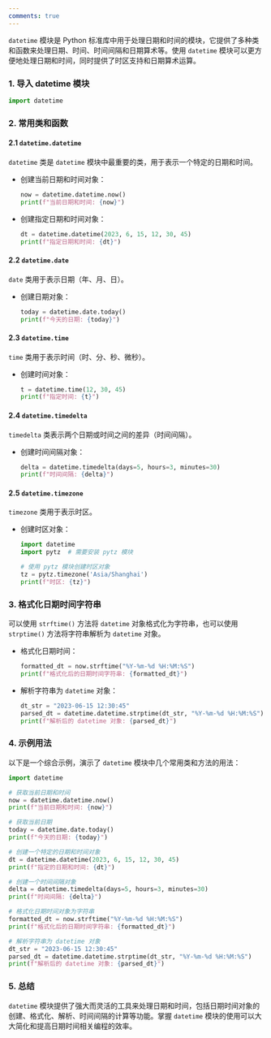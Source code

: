 ```yaml
---
comments: true
---
```


`datetime` 模块是 Python 标准库中用于处理日期和时间的模块，它提供了多种类和函数来处理日期、时间、时间间隔和日期算术等。使用 `datetime` 模块可以更方便地处理日期和时间，同时提供了时区支持和日期算术运算。

### 1. 导入 datetime 模块

```python
import datetime
```

### 2. 常用类和函数

#### 2.1 `datetime.datetime`

`datetime` 类是 `datetime` 模块中最重要的类，用于表示一个特定的日期和时间。

- 创建当前日期和时间对象：

  ```python
  now = datetime.datetime.now()
  print(f"当前日期和时间: {now}")
  ```

- 创建指定日期和时间对象：

  ```python
  dt = datetime.datetime(2023, 6, 15, 12, 30, 45)
  print(f"指定日期和时间: {dt}")
  ```

#### 2.2 `datetime.date`

`date` 类用于表示日期（年、月、日）。

- 创建日期对象：

  ```python
  today = datetime.date.today()
  print(f"今天的日期: {today}")
  ```

#### 2.3 `datetime.time`

`time` 类用于表示时间（时、分、秒、微秒）。

- 创建时间对象：

  ```python
  t = datetime.time(12, 30, 45)
  print(f"指定时间: {t}")
  ```

#### 2.4 `datetime.timedelta`

`timedelta` 类表示两个日期或时间之间的差异（时间间隔）。

- 创建时间间隔对象：

  ```python
  delta = datetime.timedelta(days=5, hours=3, minutes=30)
  print(f"时间间隔: {delta}")
  ```

#### 2.5 `datetime.timezone`

`timezone` 类用于表示时区。

- 创建时区对象：

  ```python
  import datetime
  import pytz  # 需要安装 pytz 模块

  # 使用 pytz 模块创建时区对象
  tz = pytz.timezone('Asia/Shanghai')
  print(f"时区: {tz}")
  ```

### 3. 格式化日期时间字符串

可以使用 `strftime()` 方法将 `datetime` 对象格式化为字符串，也可以使用 `strptime()` 方法将字符串解析为 `datetime` 对象。

- 格式化日期时间：

  ```python
  formatted_dt = now.strftime("%Y-%m-%d %H:%M:%S")
  print(f"格式化后的日期时间字符串: {formatted_dt}")
  ```

- 解析字符串为 `datetime` 对象：

  ```python
  dt_str = "2023-06-15 12:30:45"
  parsed_dt = datetime.datetime.strptime(dt_str, "%Y-%m-%d %H:%M:%S")
  print(f"解析后的 datetime 对象: {parsed_dt}")
  ```

### 4. 示例用法

以下是一个综合示例，演示了 `datetime` 模块中几个常用类和方法的用法：

```python
import datetime

# 获取当前日期和时间
now = datetime.datetime.now()
print(f"当前日期和时间: {now}")

# 获取当前日期
today = datetime.date.today()
print(f"今天的日期: {today}")

# 创建一个特定的日期和时间对象
dt = datetime.datetime(2023, 6, 15, 12, 30, 45)
print(f"指定的日期和时间: {dt}")

# 创建一个时间间隔对象
delta = datetime.timedelta(days=5, hours=3, minutes=30)
print(f"时间间隔: {delta}")

# 格式化日期时间对象为字符串
formatted_dt = now.strftime("%Y-%m-%d %H:%M:%S")
print(f"格式化后的日期时间字符串: {formatted_dt}")

# 解析字符串为 datetime 对象
dt_str = "2023-06-15 12:30:45"
parsed_dt = datetime.datetime.strptime(dt_str, "%Y-%m-%d %H:%M:%S")
print(f"解析后的 datetime 对象: {parsed_dt}")
```

### 5. 总结

`datetime` 模块提供了强大而灵活的工具来处理日期和时间，包括日期时间对象的创建、格式化、解析、时间间隔的计算等功能。掌握 `datetime` 模块的使用可以大大简化和提高日期时间相关编程的效率。